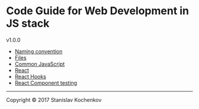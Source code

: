 # Code Guide for Web Development in JS stack
v1.0.0

* [Naming convention](https://github.com/UserBug/codeGuide/blob/v1.0.0/docs/namingConvention.md)
* [Files](https://github.com/UserBug/codeGuide/blob/v1.0.0/docs/files.md)
* [Common JavaScript](https://github.com/UserBug/codeGuide/blob/v1.0.0/docs/commonJavaScript.md)
* [React](https://github.com/UserBug/codeGuide/blob/v1.0.0/docs/react.md)
* [React Hooks](https://github.com/UserBug/codeGuide/blob/v1.0.0/docs/reactHooks.md)
* [React Component testing](https://github.com/UserBug/codeGuide/blob/v1.0.0/docs/reactComponentTesting.md)

---
Copyright © 2017 Stanislav Kochenkov 
